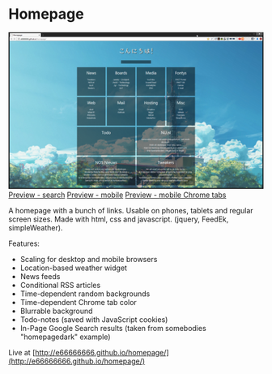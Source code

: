 Homepage
=================

![alt tag](screenshots/preview4.png "Homepage preview - desktop")
[Preview - search](screenshots/preview4search.png)
[Preview - mobile](screenshots/phone_preview3.png)
[Preview - mobile Chrome tabs](screenshots/phone_preview3.png)

A homepage with a bunch of links. Usable on phones, tablets and regular screen sizes. Made with html, css and javascript. (jquery, FeedEk, simpleWeather).

Features:
* Scaling for desktop and mobile browsers
* Location-based weather widget
* News feeds
* Conditional RSS articles
* Time-dependent random backgrounds
* Time-dependent Chrome tab color
* Blurrable background
* Todo-notes (saved with JavaScript cookies)
* In-Page Google Search results (taken from somebodies "homepagedark" example)

Live at [http://e66666666.github.io/homepage/](http://e66666666.github.io/homepage/)